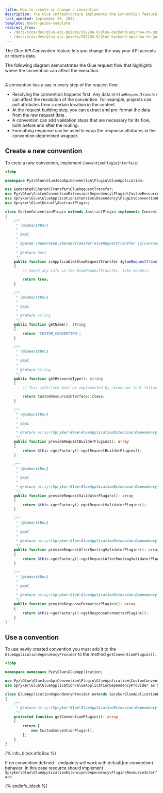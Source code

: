 ```yaml
---
title: How to create or change a convention
description: The Glue infrastructure implements the Convention feature. Through it, you can change the way your API accepts or returns data.
last_updated: September 30, 2022
template: howto-guide-template
redirect_from:
  - /docs/scos/dev/glue-api-guides/202204.0/glue-backend-api/how-to-guides/create_change-convention.html
  - /docs/scos/dev/glue-api-guides/202204.0/glue-backend-api/how-to-guides/how-to-create-or-change-a-convention.html
---
```


The Glue API *Convention* feature lets you change the way your API accepts or returns data.

The following diagram demonstrates the Glue request flow that highlights where the convention can affect the execution.

<div class="mxgraph" style="max-width:100%;border:1px solid transparent;" data-mxgraph="{&quot;highlight&quot;:&quot;#0000ff&quot;,&quot;nav&quot;:true,&quot;resize&quot;:true,&quot;toolbar&quot;:&quot;zoom layers tags lightbox&quot;,&quot;edit&quot;:&quot;_blank&quot;,&quot;xml&quot;:&quot;&lt;mxfile host=\&quot;ac.draw.io\&quot; modified=\&quot;2022-10-13T10:15:50.631Z\&quot; agent=\&quot;5.0 (Windows NT 10.0; Win64; x64) AppleWebKit/537.36 (KHTML, like Gecko) Chrome/106.0.0.0 Safari/537.36\&quot; etag=\&quot;BstIUINyP50NAm8-fRfq\&quot; version=\&quot;20.4.0\&quot; type=\&quot;embed\&quot;&gt;&lt;diagram id=\&quot;kgpKYQtTHZ0yAKxKKP6v\&quot; name=\&quot;Page-1\&quot;&gt;&lt;mxGraphModel dx=\&quot;710\&quot; dy=\&quot;1187\&quot; grid=\&quot;1\&quot; gridSize=\&quot;10\&quot; guides=\&quot;1\&quot; tooltips=\&quot;1\&quot; connect=\&quot;1\&quot; arrows=\&quot;1\&quot; fold=\&quot;1\&quot; page=\&quot;1\&quot; pageScale=\&quot;1\&quot; pageWidth=\&quot;850\&quot; pageHeight=\&quot;1100\&quot; math=\&quot;0\&quot; shadow=\&quot;0\&quot;&gt;&lt;root&gt;&lt;mxCell id=\&quot;0\&quot;/&gt;&lt;mxCell id=\&quot;1\&quot; parent=\&quot;0\&quot;/&gt;&lt;mxCell id=\&quot;3nuBFxr9cyL0pnOWT2aG-1\&quot; value=\&quot;GlueAppliaction\&quot; style=\&quot;shape=umlLifeline;perimeter=lifelinePerimeter;container=1;collapsible=0;recursiveResize=0;rounded=0;shadow=0;strokeWidth=1;\&quot; parent=\&quot;1\&quot; vertex=\&quot;1\&quot;&gt;&lt;mxGeometry x=\&quot;120\&quot; y=\&quot;80\&quot; width=\&quot;100\&quot; height=\&quot;330\&quot; as=\&quot;geometry\&quot;/&gt;&lt;/mxCell&gt;&lt;mxCell id=\&quot;3nuBFxr9cyL0pnOWT2aG-2\&quot; value=\&quot;\&quot; style=\&quot;points=[];perimeter=orthogonalPerimeter;rounded=0;shadow=0;strokeWidth=1;\&quot; parent=\&quot;3nuBFxr9cyL0pnOWT2aG-1\&quot; vertex=\&quot;1\&quot;&gt;&lt;mxGeometry x=\&quot;45\&quot; y=\&quot;70\&quot; width=\&quot;10\&quot; height=\&quot;260\&quot; as=\&quot;geometry\&quot;/&gt;&lt;/mxCell&gt;&lt;mxCell id=\&quot;3nuBFxr9cyL0pnOWT2aG-3\&quot; value=\&quot;dispatch\&quot; style=\&quot;verticalAlign=bottom;startArrow=oval;endArrow=block;startSize=8;shadow=0;strokeWidth=1;\&quot; parent=\&quot;3nuBFxr9cyL0pnOWT2aG-1\&quot; target=\&quot;3nuBFxr9cyL0pnOWT2aG-2\&quot; edge=\&quot;1\&quot;&gt;&lt;mxGeometry relative=\&quot;1\&quot; as=\&quot;geometry\&quot;&gt;&lt;mxPoint x=\&quot;-15\&quot; y=\&quot;70\&quot; as=\&quot;sourcePoint\&quot;/&gt;&lt;/mxGeometry&gt;&lt;/mxCell&gt;&lt;mxCell id=\&quot;6NX8xG91MHoqcAc4rUNx-6\&quot; value=\&quot;validate request\&quot; style=\&quot;verticalAlign=bottom;startArrow=oval;endArrow=block;startSize=8;shadow=0;strokeWidth=1;entryX=0.1;entryY=0.272;entryDx=0;entryDy=0;entryPerimeter=0;\&quot; parent=\&quot;3nuBFxr9cyL0pnOWT2aG-1\&quot; target=\&quot;6NX8xG91MHoqcAc4rUNx-2\&quot; edge=\&quot;1\&quot;&gt;&lt;mxGeometry relative=\&quot;1\&quot; as=\&quot;geometry\&quot;&gt;&lt;mxPoint x=\&quot;50\&quot; y=\&quot;150\&quot; as=\&quot;sourcePoint\&quot;/&gt;&lt;mxPoint x=\&quot;250\&quot; y=\&quot;160\&quot; as=\&quot;targetPoint\&quot;/&gt;&lt;Array as=\&quot;points\&quot;&gt;&lt;mxPoint x=\&quot;105.5\&quot; y=\&quot;149.5\&quot;/&gt;&lt;mxPoint x=\&quot;155.5\&quot; y=\&quot;149.5\&quot;/&gt;&lt;/Array&gt;&lt;/mxGeometry&gt;&lt;/mxCell&gt;&lt;mxCell id=\&quot;6NX8xG91MHoqcAc4rUNx-10\&quot; value=\&quot;validate request\&quot; style=\&quot;verticalAlign=bottom;startArrow=oval;endArrow=block;startSize=8;shadow=0;strokeWidth=1;entryX=0.5;entryY=0.188;entryDx=0;entryDy=0;entryPerimeter=0;\&quot; parent=\&quot;3nuBFxr9cyL0pnOWT2aG-1\&quot; edge=\&quot;1\&quot;&gt;&lt;mxGeometry relative=\&quot;1\&quot; as=\&quot;geometry\&quot;&gt;&lt;mxPoint x=\&quot;50\&quot; y=\&quot;210\&quot; as=\&quot;sourcePoint\&quot;/&gt;&lt;mxPoint x=\&quot;245.5\&quot; y=\&quot;210.00000000000006\&quot; as=\&quot;targetPoint\&quot;/&gt;&lt;/mxGeometry&gt;&lt;/mxCell&gt;&lt;mxCell id=\&quot;6NX8xG91MHoqcAc4rUNx-12\&quot; value=\&quot;format response\&quot; style=\&quot;verticalAlign=bottom;startArrow=oval;endArrow=block;startSize=8;shadow=0;strokeWidth=1;entryX=0.1;entryY=0.716;entryDx=0;entryDy=0;entryPerimeter=0;\&quot; parent=\&quot;3nuBFxr9cyL0pnOWT2aG-1\&quot; target=\&quot;6NX8xG91MHoqcAc4rUNx-2\&quot; edge=\&quot;1\&quot;&gt;&lt;mxGeometry relative=\&quot;1\&quot; as=\&quot;geometry\&quot;&gt;&lt;mxPoint x=\&quot;50\&quot; y=\&quot;260\&quot; as=\&quot;sourcePoint\&quot;/&gt;&lt;mxPoint x=\&quot;250.5\&quot; y=\&quot;260\&quot; as=\&quot;targetPoint\&quot;/&gt;&lt;/mxGeometry&gt;&lt;/mxCell&gt;&lt;mxCell id=\&quot;3nuBFxr9cyL0pnOWT2aG-5\&quot; value=\&quot;ApiApplication\&quot; style=\&quot;shape=umlLifeline;perimeter=lifelinePerimeter;container=1;collapsible=0;recursiveResize=0;rounded=0;shadow=0;strokeWidth=1;\&quot; parent=\&quot;1\&quot; vertex=\&quot;1\&quot;&gt;&lt;mxGeometry x=\&quot;520\&quot; y=\&quot;80\&quot; width=\&quot;100\&quot; height=\&quot;330\&quot; as=\&quot;geometry\&quot;/&gt;&lt;/mxCell&gt;&lt;mxCell id=\&quot;3nuBFxr9cyL0pnOWT2aG-6\&quot; value=\&quot;\&quot; style=\&quot;points=[];perimeter=orthogonalPerimeter;rounded=0;shadow=0;strokeWidth=1;\&quot; parent=\&quot;3nuBFxr9cyL0pnOWT2aG-5\&quot; vertex=\&quot;1\&quot;&gt;&lt;mxGeometry x=\&quot;45\&quot; y=\&quot;80\&quot; width=\&quot;10\&quot; height=\&quot;250\&quot; as=\&quot;geometry\&quot;/&gt;&lt;/mxCell&gt;&lt;mxCell id=\&quot;6NX8xG91MHoqcAc4rUNx-1\&quot; value=\&quot;Convention\&quot; style=\&quot;shape=umlLifeline;perimeter=lifelinePerimeter;container=1;collapsible=0;recursiveResize=0;rounded=0;shadow=0;strokeWidth=1;\&quot; parent=\&quot;1\&quot; vertex=\&quot;1\&quot;&gt;&lt;mxGeometry x=\&quot;320\&quot; y=\&quot;80\&quot; width=\&quot;100\&quot; height=\&quot;330\&quot; as=\&quot;geometry\&quot;/&gt;&lt;/mxCell&gt;&lt;mxCell id=\&quot;6NX8xG91MHoqcAc4rUNx-2\&quot; value=\&quot;\&quot; style=\&quot;points=[];perimeter=orthogonalPerimeter;rounded=0;shadow=0;strokeWidth=1;\&quot; parent=\&quot;6NX8xG91MHoqcAc4rUNx-1\&quot; vertex=\&quot;1\&quot;&gt;&lt;mxGeometry x=\&quot;45\&quot; y=\&quot;80\&quot; width=\&quot;10\&quot; height=\&quot;250\&quot; as=\&quot;geometry\&quot;/&gt;&lt;/mxCell&gt;&lt;mxCell id=\&quot;6NX8xG91MHoqcAc4rUNx-11\&quot; value=\&quot;validate request\&quot; style=\&quot;verticalAlign=bottom;startArrow=oval;endArrow=block;startSize=8;shadow=0;strokeWidth=1;\&quot; parent=\&quot;6NX8xG91MHoqcAc4rUNx-1\&quot; edge=\&quot;1\&quot;&gt;&lt;mxGeometry relative=\&quot;1\&quot; as=\&quot;geometry\&quot;&gt;&lt;mxPoint x=\&quot;-150\&quot; y=\&quot;230\&quot; as=\&quot;sourcePoint\&quot;/&gt;&lt;mxPoint x=\&quot;250\&quot; y=\&quot;230\&quot; as=\&quot;targetPoint\&quot;/&gt;&lt;/mxGeometry&gt;&lt;/mxCell&gt;&lt;mxCell id=\&quot;6NX8xG91MHoqcAc4rUNx-13\&quot; value=\&quot;format response\&quot; style=\&quot;verticalAlign=bottom;startArrow=oval;endArrow=block;startSize=8;shadow=0;strokeWidth=1;\&quot; parent=\&quot;6NX8xG91MHoqcAc4rUNx-1\&quot; edge=\&quot;1\&quot;&gt;&lt;mxGeometry relative=\&quot;1\&quot; as=\&quot;geometry\&quot;&gt;&lt;mxPoint x=\&quot;-150\&quot; y=\&quot;280\&quot; as=\&quot;sourcePoint\&quot;/&gt;&lt;mxPoint x=\&quot;250\&quot; y=\&quot;280\&quot; as=\&quot;targetPoint\&quot;/&gt;&lt;/mxGeometry&gt;&lt;/mxCell&gt;&lt;mxCell id=\&quot;6NX8xG91MHoqcAc4rUNx-3\&quot; value=\&quot;resolve convention\&quot; style=\&quot;verticalAlign=bottom;startArrow=oval;endArrow=block;startSize=8;shadow=0;strokeWidth=1;\&quot; parent=\&quot;1\&quot; edge=\&quot;1\&quot;&gt;&lt;mxGeometry relative=\&quot;1\&quot; as=\&quot;geometry\&quot;&gt;&lt;mxPoint x=\&quot;170\&quot; y=\&quot;170\&quot; as=\&quot;sourcePoint\&quot;/&gt;&lt;mxPoint x=\&quot;370\&quot; y=\&quot;170\&quot; as=\&quot;targetPoint\&quot;/&gt;&lt;/mxGeometry&gt;&lt;/mxCell&gt;&lt;mxCell id=\&quot;6NX8xG91MHoqcAc4rUNx-4\&quot; value=\&quot;build request\&quot; style=\&quot;verticalAlign=bottom;startArrow=oval;endArrow=block;startSize=8;shadow=0;strokeWidth=1;entryX=0.5;entryY=0.188;entryDx=0;entryDy=0;entryPerimeter=0;\&quot; parent=\&quot;1\&quot; edge=\&quot;1\&quot;&gt;&lt;mxGeometry relative=\&quot;1\&quot; as=\&quot;geometry\&quot;&gt;&lt;mxPoint x=\&quot;169.5\&quot; y=\&quot;191\&quot; as=\&quot;sourcePoint\&quot;/&gt;&lt;mxPoint x=\&quot;370\&quot; y=\&quot;191\&quot; as=\&quot;targetPoint\&quot;/&gt;&lt;/mxGeometry&gt;&lt;/mxCell&gt;&lt;mxCell id=\&quot;6NX8xG91MHoqcAc4rUNx-5\&quot; value=\&quot;build request\&quot; style=\&quot;verticalAlign=bottom;startArrow=oval;endArrow=block;startSize=8;shadow=0;strokeWidth=1;\&quot; parent=\&quot;1\&quot; edge=\&quot;1\&quot;&gt;&lt;mxGeometry relative=\&quot;1\&quot; as=\&quot;geometry\&quot;&gt;&lt;mxPoint x=\&quot;170\&quot; y=\&quot;209\&quot; as=\&quot;sourcePoint\&quot;/&gt;&lt;mxPoint x=\&quot;570\&quot; y=\&quot;209\&quot; as=\&quot;targetPoint\&quot;/&gt;&lt;Array as=\&quot;points\&quot;&gt;&lt;mxPoint x=\&quot;320\&quot; y=\&quot;209\&quot;/&gt;&lt;mxPoint x=\&quot;420\&quot; y=\&quot;209\&quot;/&gt;&lt;/Array&gt;&lt;/mxGeometry&gt;&lt;/mxCell&gt;&lt;mxCell id=\&quot;6NX8xG91MHoqcAc4rUNx-7\&quot; value=\&quot;validate request\&quot; style=\&quot;verticalAlign=bottom;startArrow=oval;endArrow=block;startSize=8;shadow=0;strokeWidth=1;\&quot; parent=\&quot;1\&quot; edge=\&quot;1\&quot;&gt;&lt;mxGeometry relative=\&quot;1\&quot; as=\&quot;geometry\&quot;&gt;&lt;mxPoint x=\&quot;170\&quot; y=\&quot;250\&quot; as=\&quot;sourcePoint\&quot;/&gt;&lt;mxPoint x=\&quot;570\&quot; y=\&quot;250\&quot; as=\&quot;targetPoint\&quot;/&gt;&lt;/mxGeometry&gt;&lt;/mxCell&gt;&lt;mxCell id=\&quot;6NX8xG91MHoqcAc4rUNx-9\&quot; value=\&quot;route request\&quot; style=\&quot;verticalAlign=bottom;startArrow=oval;endArrow=block;startSize=8;shadow=0;strokeWidth=1;\&quot; parent=\&quot;1\&quot; target=\&quot;3nuBFxr9cyL0pnOWT2aG-5\&quot; edge=\&quot;1\&quot;&gt;&lt;mxGeometry relative=\&quot;1\&quot; as=\&quot;geometry\&quot;&gt;&lt;mxPoint x=\&quot;170\&quot; y=\&quot;270.00000000000006\&quot; as=\&quot;sourcePoint\&quot;/&gt;&lt;mxPoint x=\&quot;370.5\&quot; y=\&quot;270.00000000000006\&quot; as=\&quot;targetPoint\&quot;/&gt;&lt;/mxGeometry&gt;&lt;/mxCell&gt;&lt;/root&gt;&lt;/mxGraphModel&gt;&lt;/diagram&gt;&lt;/mxfile&gt;&quot;}"></div>
<script type="text/javascript" src="https://viewer.diagrams.net/js/viewer-static.min.js"></script>

A convention has a say in every step of the request flow:

* Resolving the convention happens first. Any data in `GlueRequestTransfer` can affect the resolution of the convention. For example, projects can pull attributes from a certain location in the content.
* At the request building step, you can extract and pre-format the data from the raw request data.
* A convention can add validation steps that are necessary for its flow, both before and after the routing.
* Formatting response can be used to wrap the response attributes in the convention-determined wrapper.

## Create a new convention

To crete a new convention, implement `ConventionPluginInterface`:

```php
<?php

namespace Pyz\Glue\GlueJsonApiConvention\Plugin\GlueApplication;

use Generated\Shared\Transfer\GlueRequestTransfer;
use Pyz\Glue\CustomConventionExtension\Dependency\Plugin\CustomResourceInterface;
use Spryker\Glue\GlueApplicationExtension\Dependency\Plugin\ConventionPluginInterface;
use Spryker\Glue\Kernel\AbstractPlugin;

class CustomConventionPlugin extends AbstractPlugin implements ConventionPluginInterface
{
    /**
     * {@inheritDoc}
     *
     * @api
     *
     * @param \Generated\Shared\Transfer\GlueRequestTransfer $glueRequestTransfer
     *
     * @return bool
     */
    public function isApplicable(GlueRequestTransfer $glueRequestTransfer): bool
    {
        // Check any info in the GlueRequestTransfer, like headers.

        return true;
    }

    /**
     * {@inheritDoc}
     *
     * @api
     *
     * @return string
     */
    public function getName(): string
    {
        return 'CUSTOM_CONVENTION';
    }

    /**
     * {@inheritDoc}
     *
     * @api
     *
     * @return string
     */
    public function getResourceType(): string
    {
        // This interface must be implemented by resources that follow this convention.

        return CustomResourceInterface::class;
    }

    /**
     * {@inheritDoc}
     *
     * @api
     *
     * @return array<\Spryker\Glue\GlueApplicationExtension\Dependency\Plugin\RequestBuilderPluginInterface>
     */
    public function provideRequestBuilderPlugins(): array
    {
        return $this->getFactory()->getRequestBuilderPlugins();
    }

    /**
     * {@inheritDoc}
     *
     * @api
     *
     * @return array<\Spryker\Glue\GlueApplicationExtension\Dependency\Plugin\RequestValidatorPluginInterface>
     */
    public function provideRequestValidatorPlugins(): array
    {
        return $this->getFactory()->getRequestValidatorPlugins();
    }

    /**
     * {@inheritDoc}
     *
     * @api
     *
     * @return array<\Spryker\Glue\GlueApplicationExtension\Dependency\Plugin\RequestAfterRoutingValidatorPluginInterface>
     */
    public function provideRequestAfterRoutingValidatorPlugins(): array
    {
        return $this->getFactory()->getRequestAfterRoutingValidatorPlugins();
    }

    /**
     * {@inheritDoc}
     *
     * @api
     *
     * @return array<\Spryker\Glue\GlueApplicationExtension\Dependency\Plugin\ResponseFormatterPluginInterface>
     */
    public function provideResponseFormatterPlugins(): array
    {
        return $this->getFactory()->getResponseFormatterPlugins();
    }
}
```

## Use a convention
To use newly created convention you must add it to the `GlueApplicationDependencyProvider` to the method `getConventionPlugins()`.

```php
<?php

namespace namespace Pyz\Glue\GlueApplication;

use Pyz\Glue\GlueJsonApiConvention\Plugin\GlueApplication\CustomConventionPlugin;
use Spryker\Glue\GlueApplication\GlueApplicationDependencyProvider as SprykerGlueApplicationDependencyProvider;

class GlueApplicationDependencyProvider extends SprykerGlueApplicationDependencyProvider
{
    /**
     * @return array<\Spryker\Glue\GlueApplicationExtension\Dependency\Plugin\ConventionPluginInterface>
     */
    protected function getConventionPlugins(): array
    {
        return [
            new CustomConventionPlugin(),
        ];
    }
}
```

{% info_block infoBox %}

If no convention defined - endpoints will work with default(no convention) behavior.
In this case resource should implement `Spryker\Glue\GlueApplicationExtension\Dependency\Plugin\ResourceInterface`

{% endinfo_block %}
